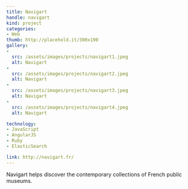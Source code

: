 ```yaml
---
title: Navigart
handle: navigart
kind: project
categories:
- Web
thumb: http://placehold.it/300x190
gallery:
-
  src: /assets/images/projects/navigart1.jpeg
  alt: Navigart
-
  src: /assets/images/projects/navigart2.jpeg
  alt: Navigart
-
  src: /assets/images/projects/navigart3.jpeg
  alt: Navigart
-
  src: /assets/images/projects/navigart4.jpeg
  alt: Navigart

technology:
- JavaScript
- AngularJS
- Ruby
- ElasticSearch

link: http://navigart.fr/
---
```


Navigart helps discover the contemporary collections of French public museums.
